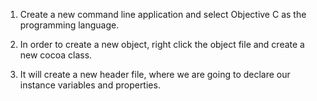 1. Create a new command line application and select Objective C as the programming language.

2. In order to create a new object, right click the object file and create a new cocoa class.

3. It will create a new header file, where we are going to declare our instance variables and properties.